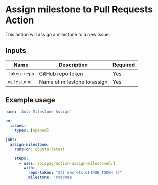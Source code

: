 # Assign milestone to Pull Requests Action

This action will assign a milestone to a new issue. 

## Inputs

| **Name**     | **Description**             | **Required** |
| ------------ | --------------------------- | ------------ |
| `token-repo` | GitHub repo token           | Yes          |
| `milestone`  | Name of milestone to assign | Yes          |

## Example usage

```yml
name: 'Auto Milestone Assign'

on:
  issues:
    types: [opened]

jobs:
  assign-milestone:
    runs-on: ubuntu-latest

    steps:
      - uses: zoispag/action-assign-milestone@v1
        with:
          repo-token: "${{ secrets.GITHUB_TOKEN }}"
          milestone: 'roadmap'
```
